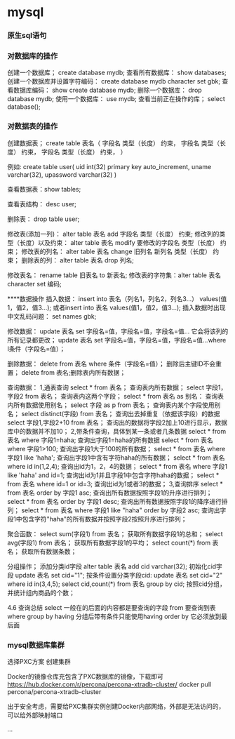# mysql
### 原生sql语句

### 对数据库的操作

创建一个数据库； create database mydb;
查看所有数据库： show databases;
创建一个数据库并设置字符编码： create database mydb character set gbk;
查看数据库编码： show create database mydb;
删除一个数据库： drop database mydb;
使用一个数据库： use mydb;
查看当前正在操作的库； select database();



### 对数据表的操作
创建数据表；
create table 表名（
	字段名 类型（长度） 约束，
	字段名 类型（长度） 约束，
	字段名 类型（长度） 约束，
）

例如: create table user(
		uid int(32) primary key auto_increment,
		uname varchar(32),
		upassword varchar(32)
	)

查看数据表：show tables;

查看表结构： desc user;

删除表： drop table user;

修改表(添加一列)： alter table 表名 add 字段名 类型（长度） 约束;
修改列的类型（长度）以及约束： alter table 表名 modify 要修改的字段名 类型（长度） 约束；
修改表的列名： alter table 表名 change 旧列名 新列名 类型（长度） 约束；
删除表的列： alter table 表名 drop 列名;

修改表名： rename table 旧表名 to 新表名;
修改表的字符集：alter table 表名 character set 编码;

****数据操作
插入数据：
insert into 表名（列名1，列名2，列名3...） values(值1，值2，值3...);
或者insert into 表名 values(值1，值2，值3...);
插入数据时出现中文乱码问题： set names gbk;


修改数据：
update 表名 set 字段名=值，字段名=值，字段名=值...
它会将该列的所有记录都更改；
update 表名 set 字段名=值，字段名=值，字段名=值...where I条件（字段名=值）；


删除数据：
delete from 表名 where 条件（字段名=值）；
删除后主键ID不会重置；
delete from 表名;删除表内所有数据；


查询数据：
1,通表查询
select * from 表名；
查询表内所有数据；
select 字段1，字段2 from 表名；
查询表内这两个字段；
select * from 表名 as 别名：
查询表内所有数据使用别名；
select 字段 as p from 表名；
查询表内某个字段使用别名；
select distinct(字段) from 表名；
查询出去掉重复（依据该字段）的数据
select 字段1,字段2+10 from 表名；
查询出的数据将字段2加上10进行显示，数据库中的数据并不加10；
2,带条件查询，具体到某一条或者几条数据
select * from 表名 where 字段1=haha;
查询出字段1=haha的所有数据
select * from 表名 where 字段1>100;
查询出字段1大于100的所有数据；
select * from 表名 where 字段1 like 'haha';
查询出字段1中含有字符haha的所有数据；
select * from 表名 where id in(1,2,4);
查询出id为1，2，4的数据；
select * from 表名 where 字段1 like 'haha' and id=1;
查询出id为1并且字段1中包含字符haha的数据；
select * from 表名 where id=1 or id=3;
查询出id为1或者3的数据；
3,查询排序
select * from 表名 order by 字段1 asc;
查询出所有数据按照字段1的升序进行排列；
select * from 表名 order by 字段1 desc;
查询出所有数据按照字段1的降序进行排列；
select * from 表名 where 字段1 like "haha" order by 字段2 asc;
查询出字段1中包含字符"haha"的所有数据并按照字段2按照升序进行排列；


聚合函数：
select sum(字段1) from 表名；
获取所有数据字段1的总和；
select avg(字段1) from 表名；
获取所有数据字段1的平均；
select count(*) from 表名；
获取所有数据条数；


分组操作；
添加分类id字段 alter table 表名 add cid varchar(32);
初始化cid字段 update 表名 set cid="1";
按条件设置分类字段cid:  update 表名 set cid="2" where id in(3,4,5);
select cid,count(*) from 表名 group by cid;
按照cid分组，并统计组内商品的个数；


4.6 查询总结
select  一般在的后面的内容都是要查询的字段
from  要查询到表
where
group by
having  分组后带有条件只能使用having
order by 它必须放到最后面

### mysql数据库集群
选择PXC方案
创建集群

Docker的镜像仓库充包含了PXC数据库的镜像，下载即可
https://hub.docker.com/r/percona/percona-xtradb-cluster/
docker pull percona/percona-xtradb-cluster

出于安全考虑，需要给PXC集群实例创建Docker内部网络，外部是无法访问的，可以给外部映射端口

























...
